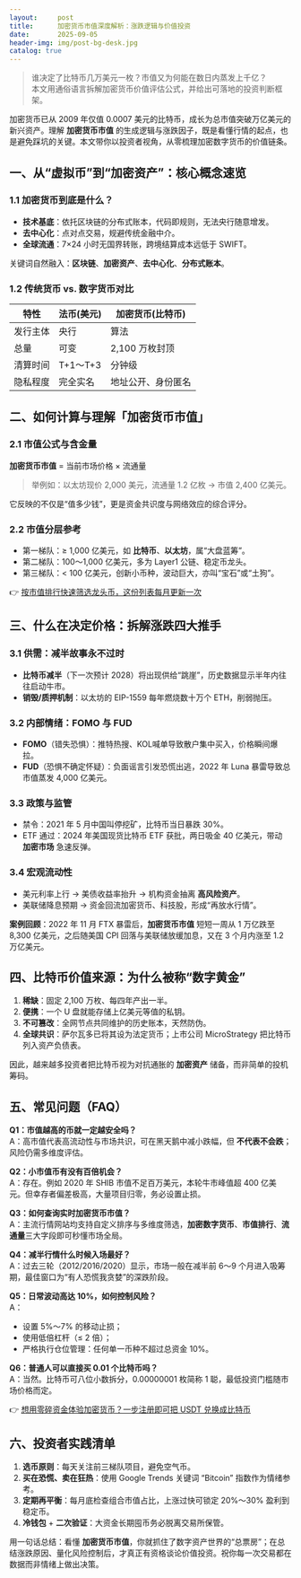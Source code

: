 ```yaml
---
layout:     post
title:      加密货币市值深度解析：涨跌逻辑与价值投资
date:       2025-09-05
header-img: img/post-bg-desk.jpg
catalog: true
---
```


> 谁决定了比特币几万美元一枚？市值又为何能在数日内蒸发上千亿？  
> 本文用通俗语言拆解加密货币价值评估公式，并给出可落地的投资判断框架。

加密货币已从 2009 年仅值 0.0007 美元的比特币，成长为总市值突破万亿美元的新兴资产。理解 **加密货币市值** 的生成逻辑与涨跌因子，既是看懂行情的起点，也是避免踩坑的关键。本文带你以投资者视角，从零梳理加密数字货币的价值链条。

## 一、从“虚拟币”到“加密资产”：核心概念速览

### 1.1 加密货币到底是什么？
- **技术基底**：依托区块链的分布式账本，代码即规则，无法央行随意增发。  
- **去中心化**：点对点交易，规避传统金融中介。  
- **全球流通**：7×24 小时无国界转账，跨境结算成本远低于 SWIFT。

关键词自然融入：**区块链**、**加密资产**、**去中心化**、**分布式账本**。

### 1.2 传统货币 vs. 数字货币对比
| 特性 | 法币(美元) | 加密货币(比特币) |
|---|---|---|
| 发行主体 | 央行 | 算法 |
| 总量 | 可变 | 2,100 万枚封顶 |
| 清算时间 | T+1～T+3 | 分钟级 |
| 隐私程度 | 完全实名 | 地址公开、身份匿名 |

## 二、如何计算与理解「加密货币市值」

### 2.1 市值公式与含金量
**加密货币市值** = 当前市场价格 × 流通量  

> 举例如：以太坊现价 2,000 美元，流通量 1.2 亿枚 → 市值 2,400 亿美元。

它反映的不仅是“值多少钱”，更是资金共识度与网络效应的综合评分。

### 2.2 市值分层参考
- 第一梯队：≥ 1,000 亿美元，如 **比特币**、**以太坊**，属“大盘蓝筹”。  
- 第二梯队：100～1,000 亿美元，多为 Layer1 公链、稳定币龙头。  
- 第三梯队：< 100 亿美元，创新小币种，波动巨大，亦叫“宝石”或“土狗”。

👉 [按市值排行快速筛选龙头币，这份列表每月更新一次](https://okxdog.com/)

## 三、什么在决定价格：拆解涨跌四大推手

### 3.1 供需：减半故事永不过时
- **比特币减半**（下一次预计 2028）将出现供给“跳崖”，历史数据显示半年内往往启动牛市。  
- **销毁/质押机制**：以太坊的 EIP-1559 每年燃烧数十万个 ETH，削弱抛压。

### 3.2 内部情绪：FOMO 与 FUD
- **FOMO**（错失恐惧）：推特热搜、KOL喊单导致散户集中买入，价格瞬间爆拉。  
- **FUD**（恐惧不确定怀疑）：负面谣言引发恐慌出逃，2022 年 Luna 暴雷导致总市值蒸发 4,000 亿美元。

### 3.3 政策与监管
- 禁令：2021 年 5 月中国叫停挖矿，比特币当日暴跌 30%。  
- ETF 通过：2024 年美国现货比特币 ETF 获批，两日吸金 40 亿美元，带动 **加密市场** 急速反弹。

### 3.4 宏观流动性
- 美元利率上行 → 美债收益率抬升 → 机构资金抽离 **高风险资产**。  
- 美联储降息预期 → 资金回流加密货币、科技股，形成“再放水行情”。

**案例回顾**：2022 年 11 月 FTX 暴雷后，**加密货币市值** 短短一周从 1 万亿跌至 8,300 亿美元，之后随美国 CPI 回落与美联储放缓加息，又在 3 个月内涨至 1.2 万亿美元。

## 四、比特币价值来源：为什么被称“数字黄金”

1. **稀缺**：固定 2,100 万枚、每四年产出一半。  
2. **便携**：一个 U 盘就能存储上亿美元等值的私钥。  
3. **不可篡改**：全网节点共同维护的历史账本，天然防伪。  
4. **全球共识**：萨尔瓦多已将其设为法定货币；上市公司 MicroStrategy 把比特币列入资产负债表。

因此，越来越多投资者把比特币视为对抗通胀的 **加密资产** 储备，而非简单的投机筹码。

## 五、常见问题（FAQ）

**Q1：市值越高的币就一定越安全吗？**  
A：高市值代表高流动性与市场共识，可在黑天鹅中减小跌幅，但 **不代表不会跌**；风险仍需多维度评估。

**Q2：小市值币有没有百倍机会？**  
A：存在。例如 2020 年 SHIB 市值不足百万美元，本轮牛市峰值超 400 亿美元。但幸存者偏差极高，大量项目归零，务必设置止损。

**Q3：如何查询实时加密货币市值？**  
A：主流行情网站均支持自定义排序与多维度筛选，**加密数字货币**、**市值排行**、**流通量**三大字段即可秒懂市场全局。

**Q4：减半行情什么时候入场最好？**  
A：过去三轮（2012/2016/2020）显示，市场一般在减半前 6～9 个月进入吸筹期，最佳窗口为“有人恐慌我贪婪”的深跌阶段。

**Q5：日常波动高达 10%，如何控制风险？**  
A：  
- 设置 5%～7% 的移动止损；  
- 使用低倍杠杆（≤ 2 倍）；  
- 严格执行仓位管理：任何单一币种不超过总资金 10%。

**Q6：普通人可以直接买 0.01 个比特币吗？**  
A：当然。比特币可八位小数拆分，0.00000001 枚简称 1 聪，最低投资门槛随市场价格而定。

👉 [想用零碎资金体验加密货币？一步注册即可把 USDT 兑换成比特币](https://okxdog.com/)

## 六、投资者实践清单

1. **选币原则**：每天关注前三梯队项目，避免空气币。  
2. **买在恐慌、卖在狂热**：使用 Google Trends 关键词 “Bitcoin” 指数作为情绪参考。  
3. **定期再平衡**：每月底检查组合市值占比，上涨过快可锁定 20%～30% 盈利到稳定币。  
4. **冷钱包** + **二次验证**：大资金长期囤币务必脱离交易所保管。

用一句话总结：看懂 **加密货币市值**，你就抓住了数字资产世界的“总票房”；在总结涨跌原因、量化风险控制后，才真正有资格谈论价值投资。祝你每一次交易都在数据而非情绪上做出决策。